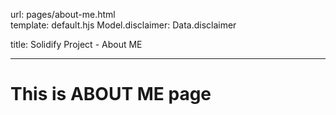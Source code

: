 url:        pages/about-me.html  
template:   default.hjs
Model.disclaimer: Data.disclaimer

title:      Solidify Project - About ME

---
# This is ABOUT ME page